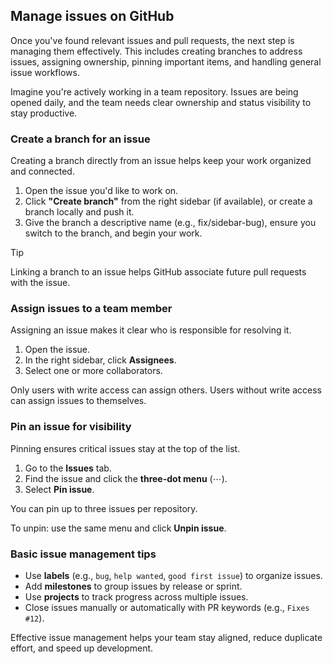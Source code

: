 ## Manage issues on GitHub

Once you've found relevant issues and pull requests, the next step is managing them effectively. This includes creating branches to address issues, assigning ownership, pinning important items, and handling general issue workflows.

Imagine you're actively working in a team repository. Issues are being opened daily, and the team needs clear ownership and status visibility to stay productive.

### Create a branch for an issue

Creating a branch directly from an issue helps keep your work organized and connected.

1. Open the issue you'd like to work on.
2. Click **"Create branch"** from the right sidebar (if available), or create a branch locally and push it.
3. Give the branch a descriptive name (e.g., fix/sidebar-bug), ensure you switch to the branch, and begin your work.

> [!TIP]
> Linking a branch to an issue helps GitHub associate future pull requests with the issue.

### Assign issues to a team member

Assigning an issue makes it clear who is responsible for resolving it.

1. Open the issue.
2. In the right sidebar, click **Assignees**.
3. Select one or more collaborators.

Only users with write access can assign others. Users without write access can assign issues to themselves.

### Pin an issue for visibility

Pinning ensures critical issues stay at the top of the list.

1. Go to the **Issues** tab.
2. Find the issue and click the **three-dot menu** (⋯).
3. Select **Pin issue**.

You can pin up to three issues per repository.

To unpin: use the same menu and click **Unpin issue**.

### Basic issue management tips

* Use **labels** (e.g., `bug`, `help wanted`, `good first issue`) to organize issues.
* Add **milestones** to group issues by release or sprint.
* Use **projects** to track progress across multiple issues.
* Close issues manually or automatically with PR keywords (e.g., `Fixes #12`).

Effective issue management helps your team stay aligned, reduce duplicate effort, and speed up development.
